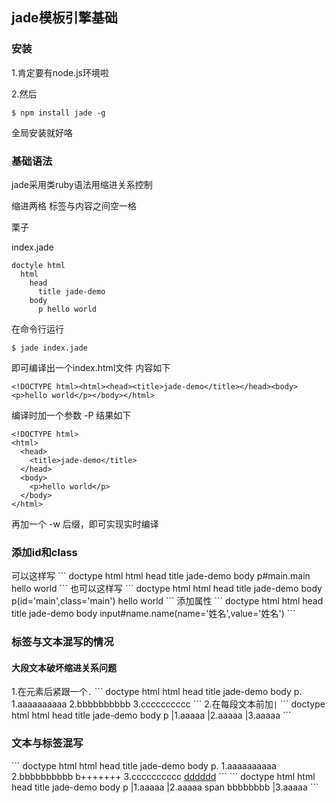 <h2>jade模板引擎基础</h2>
<h3>安装</h3>
1.肯定要有node.js环境啦

2.然后
```
$ npm install jade -g
```
全局安装就好咯

<h3>基础语法</h3>

jade采用类ruby语法用缩进关系控制

缩进两格  标签与内容之间空一格

栗子

index.jade
```
doctyle html
  html
    head
      title jade-demo
    body
      p hello world
```
在命令行运行

```
$ jade index.jade
```
即可编译出一个index.html文件
内容如下
```
<!DOCTYPE html><html><head><title>jade-demo</title></head><body><p>hello world</p></body></html>
```
编译时加一个参数 -P  结果如下
```
<!DOCTYPE html>
<html>
  <head>
    <title>jade-demo</title>
  </head>
  <body>
    <p>hello world</p>
  </body>
</html>
```
再加一个 -w 后缀，即可实现实时编译

<h3>添加id和class</h3>
可以这样写
```
doctype html
html
  head
    title jade-demo
  body
    p#main.main hello world
```
也可以这样写
```
doctype html
html
  head
    title jade-demo
  body
    p(id='main',class='main') hello world
```
添加属性
```
doctype html
html
  head
    title jade-demo
  body
    input#name.name(name='姓名',value='姓名')
```
<h3>标签与文本混写的情况</h3>
<h4>大段文本破坏缩进关系问题</h4>
1.在元素后紧跟一个<code>.</code>
```
doctype html
html
  head
    title jade-demo
  body
    p.
      1.aaaaaaaaaa
      2.bbbbbbbbbb 
      3.cccccccccc
```
2.在每段文本前加<code>|</code>
```
doctype html
html
  head
    title jade-demo
  body
    p
      |1.aaaaa
      |2.aaaaa
      |3.aaaaa
```
<h3>文本与标签混写</h3>
```
doctype html
html
  head
    title jade-demo
  body
    p.
      1.aaaaaaaaaa
      2.bbbbbbbbbb 
      <span>b+++++++</span>
      3.cccccccccc
      <a href="index.html">dddddd</a>
```
```
doctype html
html
  head
    title jade-demo
  body
    p
      |1.aaaaa
      |2.aaaaa
      span bbbbbbbb
      |3.aaaaa
```
























